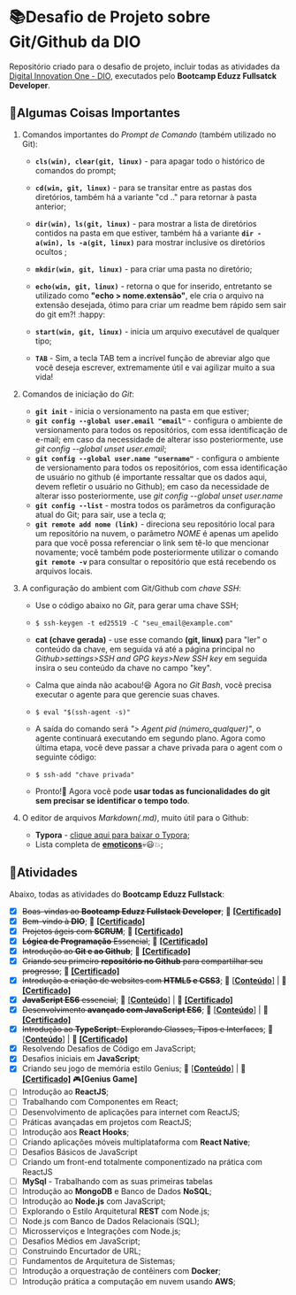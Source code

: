 # :books:Desafio de Projeto sobre Git/Github da DIO

Repositório criado para o desafio de projeto, incluir todas as atividades da [Digital Innovation One - DIO](https://web.digitalinnovation.one/home), executados pelo **Bootcamp Eduzz Fullsatck Developer**.



## :key:Algumas Coisas Importantes

1. Comandos importantes do *Prompt de Comando* (também utilizado no Git):

   - **`cls(win), clear(git, linux)`** - para apagar todo o histórico de comandos do prompt;

   - **`cd(win, git, linux)`** - para se transitar entre as pastas dos diretórios, também há a variante "cd .." para retornar à pasta anterior;
   - **`dir(win), ls(git, linux)`** - para mostrar a lista de diretórios contidos na pasta em que estiver, também há a variante **`dir -a(win), ls -a(git, linux)`** para mostrar inclusive os diretórios ocultos ;
   - **`mkdir(win, git, linux)`** - para criar uma pasta no diretório;
   - **`echo(win, git, linux)`** - retorna o que for inserido, entretanto se utilizado como **"echo > nome.extensão"**, ele cria o arquivo na extensão desejada, ótimo para criar um readme bem rápido sem sair do git em?! :happy:
   -  **`start(win, git, linux)`** - inicia um arquivo executável de qualquer tipo;
   - **`TAB`** - Sim, a tecla TAB tem a incrível função de abreviar algo que você deseja escrever, extremamente útil e vai agilizar muito a sua vida!

2. Comandos de iniciação do *Git*:

   - **`git init`** - inicia o versionamento na pasta em que estiver;
   - **`git config --global user.email "email"`** - configura o ambiente de versionamento para todos os repositórios, com essa identificação de e-mail; em caso da necessidade de alterar isso posteriormente, use *git config --global unset user.email*;
   - **`git config --global user.name "username"`** - configura o ambiente de versionamento para todos os repositórios, com essa identificação de usuário no github (é importante ressaltar que os dados aqui, devem refletir o usuário no Github); em caso da necessidade de alterar isso posteriormente, use *git config --global unset user.name*
   - **`git config --list`** - mostra todos os parâmetros da configuração atual do Git; para sair, use a tecla *q*;
   - **`git remote add nome (link)`** - direciona seu repositório local para um repositório na nuvem, o parâmetro *NOME* é apenas um apelido para que você possa referenciar o link sem tê-lo que mencionar novamente; você também pode posteriormente utilizar o comando **`git remote -v`** para consultar o repositório que está recebendo os arquivos locais.

3. A configuração do ambient com Git/Github com *chave SSH*:

   - Use o código abaixo no *Git*, para gerar uma chave SSH;

   - ```shell
     $ ssh-keygen -t ed25519 -C "seu_email@example.com"
     ```

   - **cat (chave gerada)** - use esse comando **(git, linux)** para "ler" o conteúdo da chave, em seguida vá até a página principal no *Github>settings>SSH and GPG keys>New SSH key* em seguida insira o seu conteúdo da chave no campo "key".

   - Calma que ainda não acabou!:laughing: Agora no *Git Bash*, você precisa executar o agente para que gerencie suas chaves.

   - ```shell
     $ eval "$(ssh-agent -s)"
     ```

   - A saída do comando será *"> Agent pid (número_qualquer)"*, o agente continuará executando em segundo plano. Agora como última etapa, você deve passar a chave privada para o agent com o seguinte código:

   - ```shell
     $ ssh-add "chave privada"
     ```

   - Pronto!:handshake: Agora você pode **usar todas as funcionalidades do git sem precisar se identificar o tempo todo**.

4. O editor de arquivos *Markdown(.md)*, muito útil para o Github:

   - **Typora** - [clique aqui para baixar o Typora](https://typora.io);
   - Lista completa de **[emoticons](https://gist.github.com/rxaviers/7360908)**:skull::smiley::collision:;

## :bookmark_tabs:Atividades

Abaixo, todas as atividades do **Bootcamp Eduzz Fullstack**:

- [x] ~~Boas-vindas ao **Bootcamp Eduzz Fullstack Developer**~~; :paperclip: [**[Certificado]**](https://github.com/KevinyTeixeira/dio-desafio-github/blob/main/Certificados%20Bootcamp%20Eduzz%20Fullstack%20Developer/1.%20Boas-vindas%20ao%20Bootcamp%20Eduzz%20Fullstack%20Developer.pdf)
- [x] ~~Bem-vindo à **DIO**~~; :paperclip: [**[Certificado]**](https://github.com/KevinyTeixeira/dio-desafio-github/blob/main/Certificados%20Bootcamp%20Eduzz%20Fullstack%20Developer/2.%20Bem-vindo%20%C3%A0%20DIO%20-%20Digital%20Innovation%20One.pdf)
- [x] ~~Projetos ágeis com **SCRUM**~~; :paperclip: [**[Certificado]**](https://github.com/KevinyTeixeira/dio-desafio-github/blob/main/Certificados%20Bootcamp%20Eduzz%20Fullstack%20Developer/3.%20Projetos%20%C3%A1geis%20com%20SCRUM.pdf)
- [x] ~~**Lógica de Programação** Essencial~~; :paperclip: [**[Certificado]**](https://github.com/KevinyTeixeira/dio-desafio-github/blob/main/Certificados%20Bootcamp%20Eduzz%20Fullstack%20Developer/4.%20L%C3%B3gica%20de%20Programa%C3%A7%C3%A3o%20Essencial.pdf)
- [x] ~~Introdução ao **Git e ao Github**~~; :paperclip: [**[Certificado]**](https://github.com/KevinyTeixeira/dio-desafio-github/blob/main/Certificados%20Bootcamp%20Eduzz%20Fullstack%20Developer/5.%20Introdu%C3%A7%C3%A3o%20ao%20Git%20e%20ao%20Github.pdf)
- [x] ~~Criando seu primeiro **repositório no Github** para compartilhar seu progresso~~; :paperclip: [**[Certificado]**](https://github.com/KevinyTeixeira/dio-desafio-github/blob/main/Certificados%20Bootcamp%20Eduzz%20Fullstack%20Developer/6.%20Criando%20seu%20Primeiro%20Reposit%C3%B3rio%20no%20Github%20para%20Compartilhar%20Seu%20Progresso.pdf)
- [x] ~~Introdução a criação de websites com **HTML5 e CSS3**~~; :file_folder: [[**Conteúdo**]](https://github.com/KevinyTeixeira/dio-desafio-github/blob/main/Introdu%C3%A7%C3%A3o%20a%20cria%C3%A7%C3%A3o%20de%20websites%20com%20HTML5%20e%20CSS3/Registros%20do%20Conte%C3%BAdo.md) | :paperclip: [**[Certificado]**](https://github.com/KevinyTeixeira/dio-desafio-github/blob/main/Certificados%20Bootcamp%20Eduzz%20Fullstack%20Developer/7.%20Introdu%C3%A7%C3%A3o%20a%20Cria%C3%A7%C3%A3o%20de%20Websites%20com%20HTML5%20e%20CSS3.pdf)
- [x] ~~**JavaScript ES6** essencial~~;  :file_folder: [[**Conteúdo**]](https://github.com/KevinyTeixeira/dio-desafio-github/blob/main/JavaScript%20ES6%20Essencial/Registros%20do%20Conte%C3%BAdo.md) | :paperclip: [**[Certificado]**](https://github.com/KevinyTeixeira/dio-desafio-github/blob/main/Certificados%20Bootcamp%20Eduzz%20Fullstack%20Developer/8.%20JavaScript%20ES6%20essencial.pdf)
- [x] ~~Desenvolvimento **avançado com JavaScript ES6**~~; :file_folder: [[**Conteúdo**]](https://github.com/KevinyTeixeira/dio-desafio-github/blob/main/JavaScript%20ES6%20Essencial/JavaScript%20ES6%20Avan%C3%A7ado.md) | :paperclip: [**[Certificado]**](https://github.com/KevinyTeixeira/dio-desafio-github/blob/main/Certificados%20Bootcamp%20Eduzz%20Fullstack%20Developer/9.%20Desenvolvimento%20Avan%C3%A7ado%20com%20JavaScript%20ES6.pdf)
- [x] ~~Introdução ao **TypeScript**: Explorando Classes, Tipos e Interfaces~~; :file_folder: [[**Conteúdo**]](https://github.com/KevinyTeixeira/dio-desafio-github/blob/main/TypeScript/Registros%20do%20Conte%C3%BAdo.md) | :paperclip: [**[Certificado]**](https://github.com/KevinyTeixeira/dio-desafio-github/blob/main/Certificados%20Bootcamp%20Eduzz%20Fullstack%20Developer/10.%20Introdu%C3%A7%C3%A3o%20ao%20TypeScript.pdf)
- [x] Resolvendo Desafios de Código em JavaScript;
- [x] Desafios iniciais em **JavaScript**;
- [x] Criando seu jogo de memória estilo Genius; :file_folder: [[**Conteúdo**]]() | :paperclip: [**[Certificado]**]() :video_game:**[Genius Game]**
- [ ] Introdução ao **ReactJS**;
- [ ] Trabalhando com Componentes em React;
- [ ] Desenvolvimento de aplicações para internet com ReactJS;
- [ ] Práticas avançadas em projetos com ReactJS;
- [ ] Introdução aos **React Hooks**;
- [ ] Criando aplicações móveis multiplataforma com **React Native**;
- [ ] Desafios Básicos de JavaScript
- [ ] Criando um front-end totalmente componentizado na prática com ReactJS
- [ ] **MySql** - Trabalhando com as suas primeiras tabelas
- [ ] Introdução ao **MongoDB** e Banco de Dados **NoSQL**;
- [ ] Introdução ao **Node.js** com JavaScript;
- [ ] Explorando o Estilo Arquitetural **REST** com Node.js;
- [ ] Node.js com Banco de Dados Relacionais (SQL);
- [ ] Microsserviços e Integrações com Node.js;
- [ ] Desafios Médios em JavaScript;
- [ ] Construindo Encurtador de URL;
- [ ] Fundamentos de Arquitetura de Sistemas;
- [ ] Introdução a orquestração de contêiners com **Docker**;
- [ ] Introdução prática a computação em nuvem usando **AWS**;
